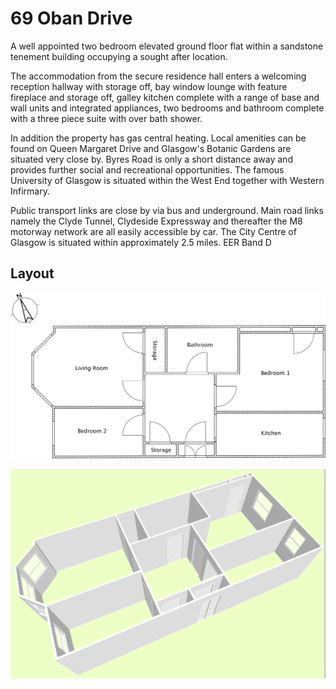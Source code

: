 69 Oban Drive
=============

A well appointed two bedroom elevated ground floor flat within a sandstone tenement building occupying a sought after location.

The accommodation from the secure residence hall enters a welcoming reception hallway with storage off, bay window lounge with feature fireplace and storage off, galley kitchen complete with a range of base and wall units and integrated appliances, two bedrooms and bathroom complete with a three piece suite with over bath shower.

In addition the property has gas central heating. Local amenities can be found on Queen Margaret Drive and Glasgow's Botanic Gardens are situated very close by. Byres Road is only a short distance away and provides further social and recreational opportunities. The famous University of Glasgow is situated within the West End together with Western Infirmary.

Public transport links are close by via bus and underground. Main road links namely the Clyde Tunnel, Clydeside Expressway and thereafter the M8 motorway network are all easily accessible by car. The City Centre of Glasgow is situated within approximately 2.5 miles. EER Band D

Layout
------
[![Floor plan](/media/oban-drive/floor-plan.svg)](/media/oban-drive/floor-plan.svg)


[![3D layout](/media/oban-drive/3d-layout.png)](/media/oban-drive/3d-layout.pngg)
